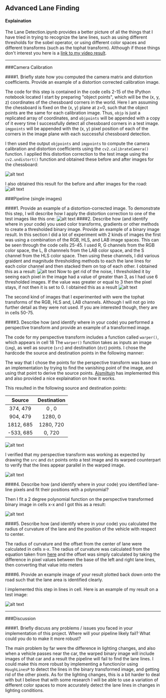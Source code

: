 ## Advanced Lane Finding

#### Explaination
The Lane Detection.ipynb provides a better picture of all the things that I have tried in trying to recognize the lane lines, such as using different thresholds for the sobel operator, or using different color spaces and different transforms (such as the tophat transform). Although if those things don't interest you here is a [link to my video result](https://youtu.be/TjinyUHjR_8).

[//]: # (Image References)

[image1]: ./README_images/road_calibration.png "Chessboard Transformed"
[image2]: ./README_images/chessboard_calibration.png "Road Transformed"
[image3]: ./README_images/stacked_image.png "Stacked Image"
[image4]: ./README_images/thresholded_stacked_image.png "Thresholded Stacked Image"
[image5]: ./README_images/perspective_transformed_points.png "Thresholded Stacked Image"
[image6]: ./README_images/perspective_transformed_binary.png "Binary Stacked Image"
[image7]: ./README_images/binary_fitted_lanes.png "Binary Fitted Lane Image"
[image8]: ./README_images/filled_lane_line.png "Filled Lane Line"


---
###Camera Calibration

####1. Briefly state how you computed the camera matrix and distortion coefficients. Provide an example of a distortion corrected calibration image.

The code for this step is contained in the code cells 2-15 of the IPython notebook located 
I start by preparing "object points", which will be the (x, y, z) coordinates of the chessboard corners in the world. Here I am assuming the chessboard is fixed on the (x, y) plane at z=0, such that the object points are the same for each calibration image.  Thus, `objp` is just a replicated array of coordinates, and `objpoints` will be appended with a copy of it every time I successfully detect all chessboard corners in a test image.  `imgpoints` will be appended with the (x, y) pixel position of each of the corners in the image plane with each successful chessboard detection.  

I then used the output `objpoints` and `imgpoints` to compute the camera calibration and distortion coefficients using the `cv2.calibrateCamera()` function.  I applied this distortion correction to the test image using the `cv2.undistort()` function and obtained these before and after images for the chessboard: 

![alt text][image1]

I also obtained this result for the before and after images for the road:
![alt text][image2]


###Pipeline (single images)

####1. Provide an example of a distortion-corrected image.
To demonstrate this step, I will describe how I apply the distortion correction to one of the test images like this one:
![alt text][image2]
####2. Describe how (and identify where in your code) you used color transforms, gradients or other methods to create a thresholded binary image.  Provide an example of a binary image result.
In this section I did a lot of experiment with 2 kinds of images the first was using a combination of the RGB, HLS, and LAB image spaces. This can be seen through the code cells 25-45. I used R, G channels from the RGB color space, the L, B channnels from the LAB color space, and the S channel from the HLS color space. Then using these channels, I did various graident and magnitude thresholding methods to each the lane lines for each color channel and then stacked them on top of each other. I obtained this as a result:
![alt text][image3]
Now to get rid of the noise, I thresholded it by seeing each pixel in the image had a value of greater than 3, as I had use 6 thresholded images. If the value was greater or equal to 3 then the pixel stays, if not then it is set to 0. I obtained this as a result
![alt text][image4]

The second kind of images that I experimented with were the tophat transforms of the RGB, HLS and, LAB channels. Although I will not go into further detail as they were not used. If you are interested though, thery are in cells 50-75.

####3. Describe how (and identify where in your code) you performed a perspective transform and provide an example of a transformed image.

The code for my perspective transform includes a function called `warper()`, which appears in cell 18   The `warper()` function takes as inputs an image (`img`), as well as source (`src`) and destination (`dst`) points.  I chose the hardcode the source and destination points in the following manner:

The way that I chose the points for the perspective transform was base on an implementation by trying to find the vanishing point of the image, and using that point to derive the source points. [Ajsmiltuin](https://github.com/ajsmilutin/CarND-Advanced-Lane-Lines) has implemented this and also provided a nice explaination on how it works.

This resulted in the following source and destination points:

| Source        | Destination   | 
|:-------------:|:-------------:| 
| 374, 479      | 0  , 0        | 
| 904, 479      | 1280, 0      |
| 1812, 685     | 1280, 720      |
| -533, 685      | 0, 720|

![alt text][image5]


I verified that my perspective transform was working as expected by drawing the `src` and `dst` points onto a test image and its warped counterpart to verify that the lines appear parallel in the warped image.

![alt text][image6]

####4. Describe how (and identify where in your code) you identified lane-line pixels and fit their positions with a polynomial?

Then I fit a 2 degree polynomial function on the perspective transformed binary image in cells x-x and I got this as a result:


![alt text][image7]

####5. Describe how (and identify where in your code) you calculated the radius of curvature of the lane and the position of the vehicle with respect to center.

The radius of curvature and the offset from the center of lane were calculated in cells x-x. The radius of curvature was calculated from the equation taken from [here](http://www.intmath.com/applications-differentiation/8-radius-curvature.php) and the offset was simply calculated by taking the difference in pixel values between the base of the left and right lane lines, then converting that value into meters

####6. Provide an example image of your result plotted back down onto the road such that the lane area is identified clearly.

I implemented this step in lines in cell.  Here is an example of my result on a test image:

![alt text][image8]


---

###Discussion

####1. Briefly discuss any problems / issues you faced in your implementation of this project.  Where will your pipeline likely fail?  What could you do to make it more robust?

The main problem by far were the difference in lighting changes, and also when a vehicle passes near the car, the warped binary image will include images of that car and a result the pipeline will fail to find the lane lines. I could make this more robust by implementing a function/or using `HoughLinesP` to detect the lines in the binary transformed image, and getting rid of the other pixels. As for the lighting changes, this is a bit harder to deal with but I believe that with some research I will be able to use a variation of different color spaces to more accurately detect the lane lines in changes in lighting conditions. 

